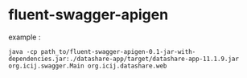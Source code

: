 # fluent-swagger-apigen

example : 

```
java -cp path_to/fluent-swagger-apigen-0.1-jar-with-dependencies.jar:./datashare-app/target/datashare-app-11.1.9.jar org.icij.swagger.Main org.icij.datashare.web
```

